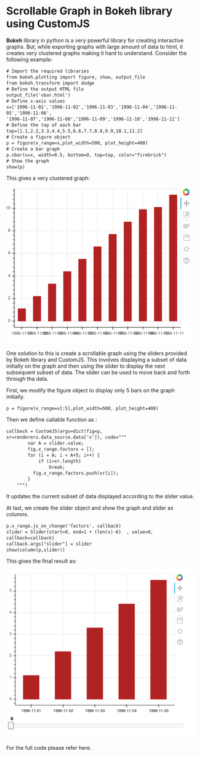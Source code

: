 # Scrollable Graph in Bokeh library using CustomJS
**Bokeh** library in python is a very powerful library for creating interactive graphs. But, while exporting graphs with large amount of data to html, it creates very clustered graphs making it hard to understand. Consider the following example:

    # Import the required libraries
    from bokeh.plotting import figure, show, output_file
    from bokeh.transform import dodge
    # Define the output HTML file         
    output_file('vbar.html')
    # Define x-axis values
    x=['1996-11-01','1996-11-02','1996-11-03','1996-11-04','1996-11-05','1996-11-06',
    '1996-11-07','1996-11-08','1996-11-09','1996-11-10','1996-11-11']
    # Define the top of each bar
    top=[1.1,2.2,3.3,4.4,5.5,6.6,7.7,8.8,9.9,10.1,11.2]
    # Create a figure object
    p = figure(x_range=x,plot_width=500, plot_height=400)
    # Create a bar graph
    p.vbar(x=x, width=0.5, bottom=0, top=top, color="firebrick")
    # Show the graph
    show(p)
	
This gives a very clustered graph:

![](/media/clusteredGraph.png)

One solution to this is create a scrollable graph using the sliders provided by Bokeh library and CustomJS.  This involves displaying a subset of data initially on the graph and then using the slider to display the next subsequent subset of data.  The slider can be used to move back and forth through tha data.

First,  we modify the figure object to display only 5 bars on the graph initially.

    p = figure(x_range=x[:5],plot_width=500, plot_height=400)

Then we define callable function as :

    callback = CustomJS(args=dict(fig=p, xr=renderers.data_source.data['x']), code="""
    	    var A = slider.value;
    	    fig.x_range.factors = [];
    	    for (i = A; i < A+5; i++) {
    	    	if (i>xr.length)
    	    		break;
    	      fig.x_range.factors.push(xr[i]);
    	    }
    	""")
		
It updates the current subset of data displayed according to the slider value.

At last, we create the slider object and show the graph and slider as columns.

    p.x_range.js_on_change('factors', callback)
    slider = Slider(start=0, end=1 + (len(x)-6)  , value=0, callback=callback)
    callback.args["slider"] = slider
    show(column(p,slider))
	
This gives the final result as:

![](/media/scrollableGraph.gif)

For the full code please refer here.
